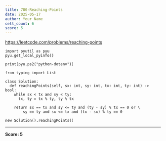 ```yaml
---
title: 780-Reaching-Points
date: 2025-05-17
author: Your Name
cell_count: 6
score: 5
---
```


https://leetcode.com/problems/reaching-points


```
import pyutil as pyu
pyu.get_local_pyinfo()
```


```
print(pyu.ps2("python-dotenv"))
```


```
from typing import List
```


```
class Solution:
  def reachingPoints(self, sx: int, sy: int, tx: int, ty: int) -> bool:
    while sx < tx and sy < ty:
      tx, ty = tx % ty, ty % tx

    return sx == tx and sy <= ty and (ty - sy) % tx == 0 or \
        sy == ty and sx <= tx and (tx - sx) % ty == 0
```


```
new Solution().reachingPoints()
```


---
**Score: 5**